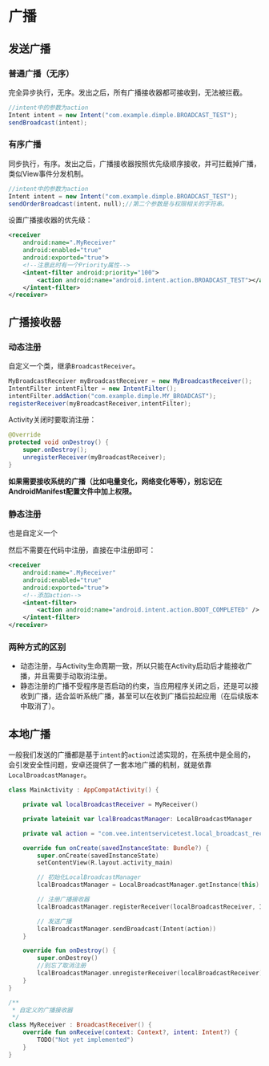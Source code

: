 # 广播


<!--more-->

## 发送广播

### 普通广播（无序）

完全异步执行，无序。发出之后，所有广播接收器都可接收到，无法被拦截。

```java
//intent中的参数为action
Intent intent = new Intent("com.example.dimple.BROADCAST_TEST");
sendBroadcast(intent);
```

### 有序广播

同步执行，有序。发出之后，广播接收器按照优先级顺序接收，并可拦截掉广播，类似View事件分发机制。

```java
//intent中的参数为action
Intent intent = new Intent("com.example.dimple.BROADCAST_TEST");
sendOrderBroadcast(intent，null);//第二个参数是与权限相关的字符串。
```

设置广播接收器的优先级：

```xml
<receiver
    android:name=".MyReceiver"
    android:enabled="true"
    android:exported="true">
    <!--注意此时有一个Priority属性-->
    <intent-filter android:priority="100">
        <action android:name="android.intent.action.BROADCAST_TEST"></action>
    </intent-filter>
</receiver>
```

## 广播接收器

### 动态注册

自定义一个类，继承`BroadcastReceiver`。

```java
MyBroadcastReceiver myBroadcastReceiver = new MyBroadcastReceiver();
IntentFilter intentFilter = new IntentFilter();
intentFilter.addAction("com.example.dimple.MY_BROADCAST");
registerReceiver(myBroadcastReceiver,intentFilter);
```

Activity关闭时要取消注册：

```java
@Override
protected void onDestroy() {
    super.onDestroy();
    unregisterReceiver(myBroadcastReceiver);
}  
```

**如果需要接收系统的广播（比如电量变化，网络变化等等），别忘记在AndroidManifest配置文件中加上权限。**

### 静态注册

也是自定义一个

然后不需要在代码中注册，直接在中注册即可：

```xml
<receiver
    android:name=".MyReceiver"
    android:enabled="true"
    android:exported="true">
    <!--添加action-->
    <intent-filter>
        <action android:name="android.intent.action.BOOT_COMPLETED" />
    </intent-filter>
</receiver>
```

### 两种方式的区别

- 动态注册，与Activity生命周期一致，所以只能在Activity启动后才能接收广播，并且需要手动取消注册。
- 静态注册的广播不受程序是否启动的约束，当应用程序关闭之后，还是可以接收到广播，适合监听系统广播，甚至可以在收到广播后拉起应用（在后续版本中取消了）。

## 本地广播

一般我们发送的广播都是基于`intent`的`action`过滤实现的，在系统中是全局的，会引发安全性问题，安卓还提供了一套本地广播的机制，就是依靠`LocalBroadcastManager`。

```kotlin 
class MainActivity : AppCompatActivity() {

    private val localBroadcastReceiver = MyReceiver()

    private lateinit var lcalBroadcastManager: LocalBroadcastManager

    private val action = "com.vee.intentservicetest.local_broadcast_receiver"

    override fun onCreate(savedInstanceState: Bundle?) {
        super.onCreate(savedInstanceState)
        setContentView(R.layout.activity_main)

        // 初始化LocalBroadcastManager
        lcalBroadcastManager = LocalBroadcastManager.getInstance(this)

        // 注册广播接收器
        lcalBroadcastManager.registerReceiver(localBroadcastReceiver, IntentFilter(action))

        // 发送广播
        lcalBroadcastManager.sendBroadcast(Intent(action))
    }

    override fun onDestroy() {
        super.onDestroy()
        //别忘了取消注册
        lcalBroadcastManager.unregisterReceiver(localBroadcastReceiver)
    }
}

/**
 * 自定义的广播接收器
 */
class MyReceiver : BroadcastReceiver() {
    override fun onReceive(context: Context?, intent: Intent?) {
        TODO("Not yet implemented")
    }
}
```
